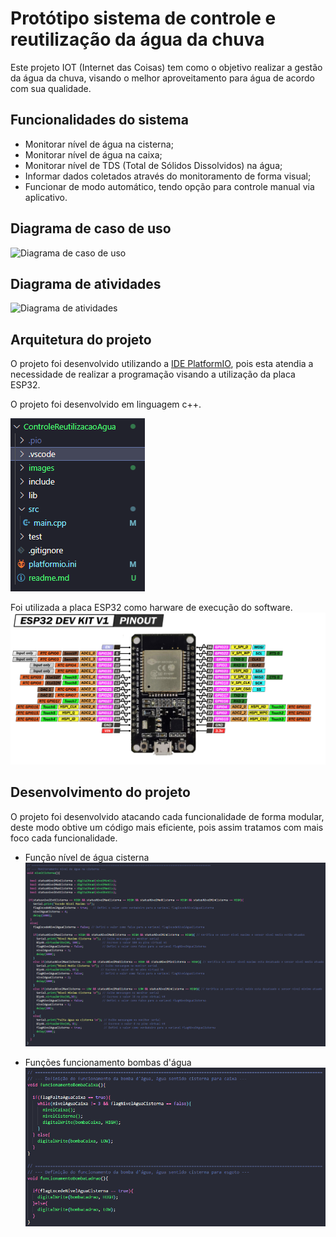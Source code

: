 # Protótipo sistema de controle e reutilização da água da chuva

Este projeto IOT (Internet das Coisas) tem como o objetivo realizar a gestão da água da chuva, visando o melhor aproveitamento para água de acordo com sua qualidade.

## Funcionalidades do sistema
- Monitorar nível de água na cisterna;
- Monitorar nível de água na caixa;
- Monitorar nível de  TDS (Total de Sólidos Dissolvidos) na água;
- Informar dados coletados através do monitoramento de forma visual;
- Funcionar de modo automático, tendo opção para controle manual via aplicativo.

## Diagrama de caso de uso
![Diagrama de caso de uso](images/Caso%20de%20Uso%20-%20Sistema%20de%20Controle%20e%20Monitoramento%20%C3%81gua%20da%20Chuva.png)

## Diagrama de atividades
![Diagrama de atividades](images/Diagrama%20de%20Atividades%20-%20Sistema%20de%20Controle%20e%20Monitoramento%20%C3%81gua%20da%20Chuva.png)

## Arquitetura do projeto
O projeto foi desenvolvido utilizando a [IDE PlatformIO](https://platformio.org/), pois esta atendia a necessidade de realizar a programação visando a utilização da placa ESP32.

O projeto foi desenvolvido em linguagem c++. 

![Arquitetura projeto](images/Arquitetura%20projeto.png)

Foi utilizada a placa ESP32 como harware de execução do software.
![Pinout ESP32](images/Pinout%20ESP32.png)

## Desenvolvimento do projeto
O projeto foi desenvolvido atacando cada funcionalidade de forma modular, deste modo obtive um código mais eficiente, pois assim tratamos com mais foco cada funcionalidade.

- Função nível de água cisterna
![Função nível de água cisterna](images/Fun%C3%A7%C3%A3o%20nivel%20de%20%C3%A1gua%20cisterna.png)

- Funções funcionamento bombas d'água
![Funções funcionamento bombas](images/Fun%C3%A7%C3%B5es%20funcionamentos%20bombas.png)